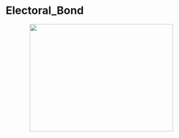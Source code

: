 # Electoral_Bond
<p align="center">
<img src="![Alt text](image.png)" width="378" height="284">
</p>
